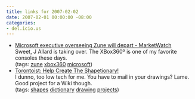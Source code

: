 ```yaml
---
title: links for 2007-02-02
date: 2007-02-01 00:00:00 -08:00
categories:
- del.icio.us
---
```


<ul class="delicious">
	<li>
		<div class="delicious-link"><a href="http://www.marketwatch.com/news/story/microsoft-executive-overseeing-zune-depart/story.aspx?guid=%7B94744B6A-6CD3-4E5F-9F80-0FDF8C30E210%7D">Microsoft executive overseeing Zune will depart - MarketWatch</a></div>
		<div class="delicious-extended">Sweet, J Allard is taking over. The XBox360º is one of my favorite consoles these days.</div>
		<div class="delicious-tags">(tags: <a href="http://del.icio.us/torrez/zune">zune</a> <a href="http://del.icio.us/torrez/xbox360">xbox360</a> <a href="http://del.icio.us/torrez/microsoft">microsoft</a>)</div>
	</li>
	<li>
		<div class="delicious-link"><a href="http://www.torontoist.com/archives/2007/01/help_create_the.php">Torontoist: Help Create The Shapetionary!</a></div>
		<div class="delicious-extended">I dunno, too low tech for me. You have to mail in your drawings? Lame. Good project for a Wiki though.</div>
		<div class="delicious-tags">(tags: <a href="http://del.icio.us/torrez/shapes">shapes</a> <a href="http://del.icio.us/torrez/dictionary">dictionary</a> <a href="http://del.icio.us/torrez/drawing">drawing</a> <a href="http://del.icio.us/torrez/projects">projects</a>)</div>
	</li>
</ul>
